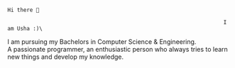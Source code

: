                                                                          Hi there 👋

                                                                        I am Usha :)\
I am pursuing my Bachelors in Computer Science & Engineering.\
A passionate programmer, an enthusiastic person who always tries to learn new things and develop my knowledge.
